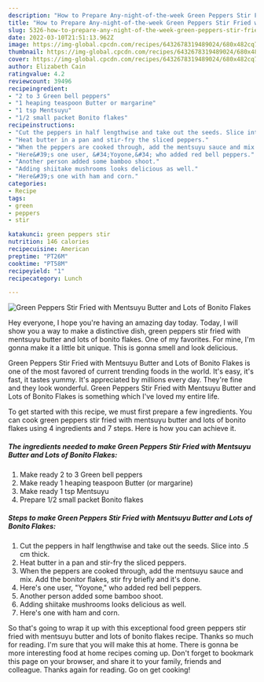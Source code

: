 ```yaml
---
description: "How to Prepare Any-night-of-the-week Green Peppers Stir Fried with Mentsuyu Butter and Lots of Bonito Flakes"
title: "How to Prepare Any-night-of-the-week Green Peppers Stir Fried with Mentsuyu Butter and Lots of Bonito Flakes"
slug: 5326-how-to-prepare-any-night-of-the-week-green-peppers-stir-fried-with-mentsuyu-butter-and-lots-of-bonito-flakes
date: 2022-03-10T21:51:13.962Z
image: https://img-global.cpcdn.com/recipes/6432678319489024/680x482cq70/green-peppers-stir-fried-with-mentsuyu-butter-and-lots-of-bonito-flakes-recipe-main-photo.jpg
thumbnail: https://img-global.cpcdn.com/recipes/6432678319489024/680x482cq70/green-peppers-stir-fried-with-mentsuyu-butter-and-lots-of-bonito-flakes-recipe-main-photo.jpg
cover: https://img-global.cpcdn.com/recipes/6432678319489024/680x482cq70/green-peppers-stir-fried-with-mentsuyu-butter-and-lots-of-bonito-flakes-recipe-main-photo.jpg
author: Elizabeth Cain
ratingvalue: 4.2
reviewcount: 39496
recipeingredient:
- "2 to 3 Green bell peppers"
- "1 heaping teaspoon Butter or margarine"
- "1 tsp Mentsuyu"
- "1/2 small packet Bonito flakes"
recipeinstructions:
- "Cut the peppers in half lengthwise and take out the seeds. Slice into .5 cm thick."
- "Heat butter in a pan and stir-fry the sliced peppers."
- "When the peppers are cooked through, add the mentsuyu sauce and mix. Add the bonitor flakes, stir fry briefly and it&#39;s done."
- "Here&#39;s one user, &#34;Yoyone,&#34; who added red bell peppers."
- "Another person added some bamboo shoot."
- "Adding shiitake mushrooms looks delicious as well."
- "Here&#39;s one with ham and corn."
categories:
- Recipe
tags:
- green
- peppers
- stir

katakunci: green peppers stir 
nutrition: 146 calories
recipecuisine: American
preptime: "PT26M"
cooktime: "PT58M"
recipeyield: "1"
recipecategory: Lunch

---
```



![Green Peppers Stir Fried with Mentsuyu Butter and Lots of Bonito Flakes](https://img-global.cpcdn.com/recipes/6432678319489024/680x482cq70/green-peppers-stir-fried-with-mentsuyu-butter-and-lots-of-bonito-flakes-recipe-main-photo.jpg)

Hey everyone, I hope you're having an amazing day today. Today, I will show you a way to make a distinctive dish, green peppers stir fried with mentsuyu butter and lots of bonito flakes. One of my favorites. For mine, I'm gonna make it a little bit unique. This is gonna smell and look delicious.

Green Peppers Stir Fried with Mentsuyu Butter and Lots of Bonito Flakes is one of the most favored of current trending foods in the world. It's easy, it's fast, it tastes yummy. It's appreciated by millions every day. They're fine and they look wonderful. Green Peppers Stir Fried with Mentsuyu Butter and Lots of Bonito Flakes is something which I've loved my entire life.




To get started with this recipe, we must first prepare a few ingredients. You can cook green peppers stir fried with mentsuyu butter and lots of bonito flakes using 4 ingredients and 7 steps. Here is how you can achieve it.

<!--inarticleads1-->

##### The ingredients needed to make Green Peppers Stir Fried with Mentsuyu Butter and Lots of Bonito Flakes:

1. Make ready 2 to 3 Green bell peppers
1. Make ready 1 heaping teaspoon Butter (or margarine)
1. Make ready 1 tsp Mentsuyu
1. Prepare 1/2 small packet Bonito flakes




<!--inarticleads2-->

##### Steps to make Green Peppers Stir Fried with Mentsuyu Butter and Lots of Bonito Flakes:

1. Cut the peppers in half lengthwise and take out the seeds. Slice into .5 cm thick.
1. Heat butter in a pan and stir-fry the sliced peppers.
1. When the peppers are cooked through, add the mentsuyu sauce and mix. Add the bonitor flakes, stir fry briefly and it&#39;s done.
1. Here&#39;s one user, &#34;Yoyone,&#34; who added red bell peppers.
1. Another person added some bamboo shoot.
1. Adding shiitake mushrooms looks delicious as well.
1. Here&#39;s one with ham and corn.




So that's going to wrap it up with this exceptional food green peppers stir fried with mentsuyu butter and lots of bonito flakes recipe. Thanks so much for reading. I'm sure that you will make this at home. There is gonna be more interesting food at home recipes coming up. Don't forget to bookmark this page on your browser, and share it to your family, friends and colleague. Thanks again for reading. Go on get cooking!
